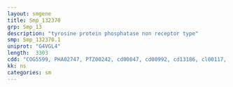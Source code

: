 ```yaml
---
layout: smgene
title: Smp_132370
grp: Smp_13
description: "tyrosine protein phosphatase non receptor type"
smp: Smp_132370.1
uniprot: "G4VGL4"
length:  3303
cdd: "COG5599, PHA02747, PTZ00242, cd00047, cd00992, cd13186, cl00117, cl17171, cl21483, pfam00102, pfam00595, pfam09380, pfam14566, smart00194, smart00228, smart00404"
kk: ns
categories: sm
---
```

